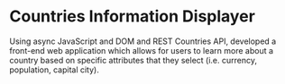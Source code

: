 # Countries Information Displayer
Using async JavaScript and DOM and REST Countries API, developed a front-end web application which allows for users to learn more about a country based on specific attributes that they select (i.e. currency, population, capital city). 
